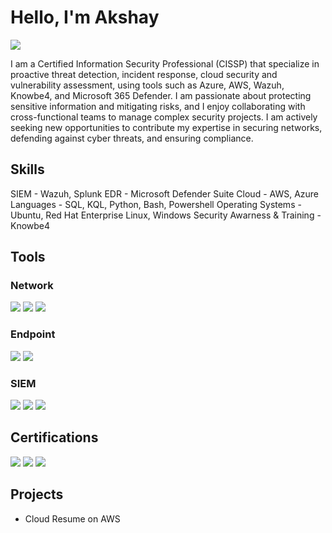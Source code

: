 # Hello, I'm Akshay
<a href="https://www.linkedin.com/in/akshaykat/"><img src="https://img.shields.io/badge/-LinkedIn-0072b1?&style=for-the-badge&logo=linkedin&logoColor=white" /></a>

I am a Certified Information Security Professional (CISSP) that specialize in proactive threat detection, incident response, cloud security and vulnerability assessment, using tools such as Azure, AWS, Wazuh, Knowbe4, and Microsoft 365 Defender. I am passionate about protecting sensitive information and mitigating risks, and I enjoy collaborating with cross-functional teams to manage complex security projects. I am actively seeking new opportunities to contribute my expertise in securing networks, defending against cyber threats, and ensuring compliance.


## Skills
SIEM - Wazuh, Splunk
EDR - Microsoft Defender Suite
Cloud - AWS, Azure
Languages - SQL, KQL, Python, Bash, Powershell
Operating Systems - Ubuntu, Red Hat Enterprise Linux, Windows
Security Awarness & Training - Knowbe4

## Tools

### Network
<div>
    <img src="https://img.shields.io/badge/-Wireshark-1679A7?&style=for-the-badge&logo=Wireshark&logoColor=white" />
    <img src="https://img.shields.io/badge/-Suricata-EF3B2D?&style=for-the-badge&logo=Suricata&logoColor=white" />
    <img src="https://img.shields.io/badge/-Cisco%20Meraki%20Firewall-47A248?style=for-the-badge&logoColor=white" />
</div>

### Endpoint
<div>
    <img src="https://img.shields.io/badge/-Microsoft_Defender_for_Endpoint-00A4EF?&style=for-the-badge&logo=Microsoft&logoColor=white" />
    <img src="https://img.shields.io/badge/-Velociraptor-4B275F?&style=for-the-badge&logo=Velociraptor&logoColor=white" />
</div>

### SIEM
<div>
    <img src="https://img.shields.io/badge/-Wazuh-0078D7?style=for-the-badge&logoColor=white" />
    <img src="https://img.shields.io/badge/-Microsoft_Sentinel-0078D4?&style=for-the-badge&logo=Microsoft&logoColor=white" />
    <img src="https://img.shields.io/badge/-Splunk-000000?&style=for-the-badge&logo=Splunk&logoColor=white" />
</div>

## Certifications

<div>
<img src="https://img.shields.io/badge/-Security%2B-FF0000?&style=for-the-badge&logo=CompTIA&logoColor=white" />
<img src="https://img.shields.io/badge/-CISSP-4CAF50?&style=for-the-badge&logo=ISC2&logoColor=white" />
<img src="https://img.shields.io/badge/-AWS%20Solutions%20Architect%20Associate-232F3E?style=for-the-badge&logo=Amazon%20AWS&logoColor=FF9900" />
</div>

## Projects
- Cloud Resume on AWS
